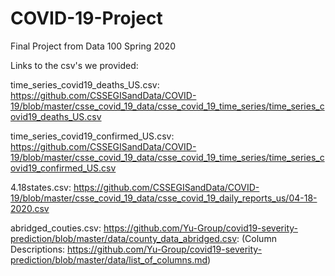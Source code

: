 # COVID-19-Project
Final Project from Data 100 Spring 2020

Links to the csv's we provided:

time_series_covid19_deaths_US.csv: https://github.com/CSSEGISandData/COVID-19/blob/master/csse_covid_19_data/csse_covid_19_time_series/time_series_covid19_deaths_US.csv

time_series_covid19_confirmed_US.csv: https://github.com/CSSEGISandData/COVID-19/blob/master/csse_covid_19_data/csse_covid_19_time_series/time_series_covid19_confirmed_US.csv

4.18states.csv: https://github.com/CSSEGISandData/COVID-19/blob/master/csse_covid_19_data/csse_covid_19_daily_reports_us/04-18-2020.csv

abridged_couties.csv: https://github.com/Yu-Group/covid19-severity-prediction/blob/master/data/county_data_abridged.csv: (Column Descriptions: https://github.com/Yu-Group/covid19-severity-prediction/blob/master/data/list_of_columns.md)
